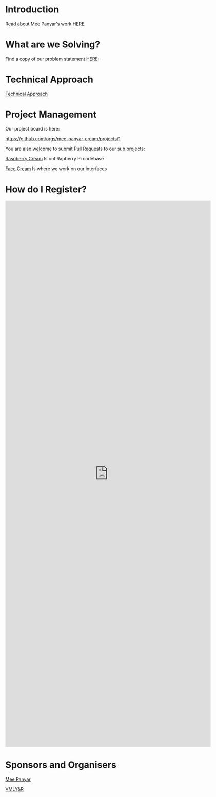 ---
---

# Introduction 
 
Read about Mee Panyar's work [HERE](https://www.meepanyar.com/)

# What are we Solving?

Find a copy of our problem statement [HERE:](./problem-statement)

# Technical Approach

[Technical Approach](./technical-approach)


# Project Management 

Our project board is here:

https://github.com/orgs/mee-panyar-cream/projects/1

You are also welcome to submit Pull Requests to our sub projects:

[Raspberry Cream](https://github.com/mee-panyar-cream/raspberry-cream) Is out Rapberry Pi codebase 

[Face Cream](https://github.com/mee-panyar-cream/face-cream) Is where we work on our interfaces



# How do I Register?

<iframe src="https://docs.google.com/forms/d/e/1FAIpQLSfxp1YNKBJe53oZowoACvmfV66ioEd0fKhRSk8xOrZPcZPQyg/viewform?embedded=true" width="640" height="1700" frameborder="0" marginheight="0" marginwidth="0">Loading...</iframe>

# Sponsors and Organisers

[Mee Panyar](https://www.meepanyar.com/)

[VMLY&R](https://www.vmlyr.com/)
